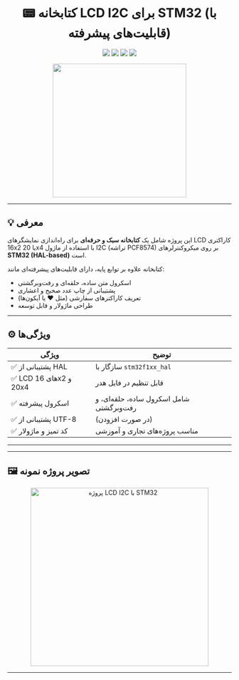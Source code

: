 <h1 align="center">📟 کتابخانه LCD I2C برای STM32 (با قابلیت‌های پیشرفته)</h1>

<p align="center">
  <img src="https://img.shields.io/badge/stm32f1xx-supported-green?style=flat-square" />
  <img src="https://img.shields.io/badge/I2C-LCD%20PCF8574-blue?style=flat-square" />
  <img src="https://img.shields.io/badge/Language-C-blue.svg?style=flat-square" />
  <img src="https://img.shields.io/badge/License-MIT-yellow.svg?style=flat-square" />
</p>

<p align="center">
  <img src="https://upload.wikimedia.org/wikipedia/commons/d/d1/LCD_blue_backlight.jpg" width="300">
</p>

---

## 💡 معرفی

این پروژه شامل یک **کتابخانه سبک و حرفه‌ای** برای راه‌اندازی نمایشگرهای LCD کاراکتری 16x2 یا 20x4 با استفاده از ماژول I2C (تراشه PCF8574) بر روی میکروکنترلرهای **STM32 (HAL-based)** است.

کتابخانه علاوه بر توابع پایه، دارای قابلیت‌های پیشرفته‌ای مانند:
- اسکرول متن ساده، حلقه‌ای و رفت‌وبرگشتی
- پشتیبانی از چاپ عدد صحیح و اعشاری
- تعریف کاراکترهای سفارشی (مثل ♥ یا آیکون‌ها)
- طراحی ماژولار و قابل توسعه

---

## ⚙️ ویژگی‌ها

| ویژگی                 | توضیح |
|-----------------------|-------|
| ✅ پشتیبانی از HAL    | سازگار با `stm32f1xx_hal` |
| ✅ LCD های 16x2 و 20x4 | قابل تنظیم در فایل هدر |
| ✅ اسکرول پیشرفته     | شامل اسکرول ساده، حلقه‌ای، و رفت‌وبرگشتی |
| ✅ پشتیبانی از UTF-8  | (در صورت افزودن) |
| ✅ کد تمیز و ماژولار  | مناسب پروژه‌های تجاری و آموزشی |

---
---

## 🖼️ تصویر پروژه نمونه

<p align="center">
  <img src="images/demo.jpg" width="400" alt="پروژه LCD I2C با STM32">
</p>

---